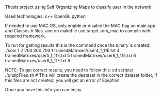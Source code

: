 Thesis project using Self Organizing Maps to classify user in the network

Used technologies:
c++
OpenGL
python

If needed to use MAC OS, only enable or disable the MAC flag on main.cpp and Classes.h files.
and on makefile use target som_mac to compile with required framework.

To run for getting results this is the command once the binary is created:
./som 1 2 200 300 700 1 trainedMatrixes/user4_1_11E.txt 4 trainedMatrixes/user5_1_11E.txt 5 trainedMatrixes/user6_1_11E.txt 6 trainedMatrixes/user8_1_11E.txt 8

NOTE:
To get correct results, you need to follow this:
cd scripts/
./unzipFiles.sh # This will create the deataset in the correct dataset folder, if this files are not created, you will get an error of Exeption

Once you have this info you can enjoy
